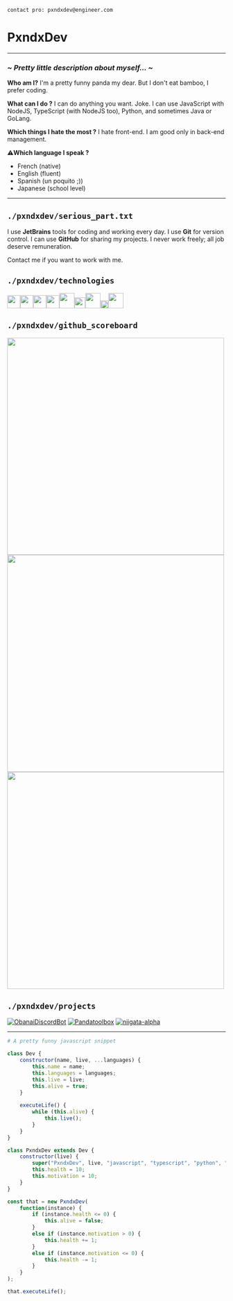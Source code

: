 `contact pro: pxndxdev@engineer.com`

# PxndxDev

---

###  *~ Pretty little description about myself... ~*

**Who am I?** I'm a pretty funny panda my dear. But I don't eat bamboo, I prefer coding.

**What can I do ?** I can do anything you want. Joke. I can use JavaScript with NodeJS, TypeScript (with NodeJS too), Python, and sometimes Java or GoLang.

**Which things I hate the most ?** I hate front-end. I am good only in back-end management.

⚠️**Which language I speak ?**

- French (native)
- English (fluent)
- Spanish (un poquito ;))
- Japanese (school level)

--- 

## `./pxndxdev/serious_part.txt`

I use **JetBrains** tools for coding and working every day. I use **Git** for version control.
I can use **GitHub** for sharing my projects. I never work freely; all job deserve remuneration. 

Contact me if you want to work with me. 

## `./pxndxdev/technologies`

<img src="https://cdn.discordapp.com/attachments/976532495543730220/983660175401566248/js.png" width="30px" /><img src="https://cdn.discordapp.com/attachments/976532495543730220/983660176856989726/typescript.png" width="30px" /><img src="https://cdn.discordapp.com/attachments/976532495543730220/983660175632261120/node-js.png" width="30px" /><img src="https://cdn.discordapp.com/attachments/976532495543730220/983660175854534656/python.png" width="30px" /><img src="https://cdn.discordapp.com/attachments/976532495543730220/983660175175090176/java.png" width="35px" /><img src="https://cdn.discordapp.com/attachments/976532495543730220/983660174713683968/go.png" width="25px" /><img src="https://cdn.discordapp.com/attachments/854638213556600862/1007943755539685376/sqlite.png" width="35px" /><img src="https://cdn.discordapp.com/attachments/854638213556600862/1007945158551154698/mongodb_cropped.png" width="18" /><img src="https://cdn.discordapp.com/attachments/854638213556600862/1007946655670226984/github-cropped.png" width="35px" />

## `./pxndxdev/github_scoreboard`

<img width="500px" src="https://github-readme-stats.vercel.app/api?username=PxndxDev&show_icons=true&include_all_commits=true&count_private=true&theme=codeSTACKr">
<img width="500px" src="https://github-readme-stats.vercel.app/api/top-langs/?username=PxndxDev&langs_count=10&layout=compact&theme=codeSTACKr">
<img width="500px" src="https://github-readme-stats.vercel.app/api/wakatime?username=pxndxdev&theme=codeSTACKr">

## `./pxndxdev/projects`

[![ObanaiDiscordBot](https://github-readme-stats.vercel.app/api/pin/?username=PxndxDev&repo=ObanaiDiscordBot&show_owner=true&theme=codeSTACKr)]()
[![Pandatoolbox](https://github-readme-stats.vercel.app/api/pin/?username=PxndxDev&repo=Pandatoolbox&show_owner=true&theme=codeSTACKr)]()
[![niigata-alpha](https://github-readme-stats.vercel.app/api/pin/?username=PxndxDev&repo=niigata-alpha&show_owner=true&theme=codeSTACKr)]()

---
 
```py
# A pretty funny javascript snippet
```
```javascript
class Dev {
    constructor(name, live, ...languages) {
        this.name = name;
        this.languages = languages;
        this.live = live;
        this.alive = true;
    }
    
    executeLife() {
        while (this.alive) {
            this.live();
        }
    }
}
```
```javascript
class PxndxDev extends Dev {
    constructor(live) {
        super("PxndxDev", live, "javascript", "typescript", "python", "golang", "java");
        this.health = 10;
        this.motivation = 10;
    }
}
```
```javascript
const that = new PxndxDev(
    function(instance) {
        if (instance.health <= 0) {
            this.alive = false;
        }
        else if (instance.motivation > 0) {
            this.health += 1;
        }
        else if (instance.motivation <= 0) {
            this.health -= 1;
        }
    }
);
```
```javascript
that.executeLife();
```
<div style="text-align:center">
    <img src="https://komarev.com/ghpvc/?username=PxndxDev&style=flat-square&color=blue" alt=""/>
    <img src="https://img.shields.io/twitter/url?label=pxndxdev&style=social&url=https%3A%2F%2Ftwitter%2Fpxndxdev" alt="">
    <img src="https://wakatime.com/badge/user/1f18b09f-6cf2-4aa1-a256-b88b4b5616fe.svg" alt="">
</div>
